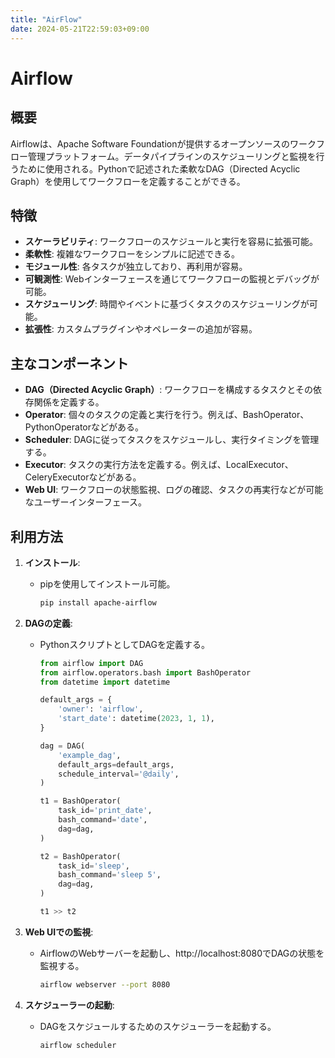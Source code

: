 ```yaml
---
title: "AirFlow"
date: 2024-05-21T22:59:03+09:00
---
```


# Airflow

## 概要

Airflowは、Apache Software Foundationが提供するオープンソースのワークフロー管理プラットフォーム。データパイプラインのスケジューリングと監視を行うために使用される。Pythonで記述された柔軟なDAG（Directed Acyclic Graph）を使用してワークフローを定義することができる。

## 特徴

- **スケーラビリティ**: ワークフローのスケジュールと実行を容易に拡張可能。
- **柔軟性**: 複雑なワークフローをシンプルに記述できる。
- **モジュール性**: 各タスクが独立しており、再利用が容易。
- **可観測性**: Webインターフェースを通じてワークフローの監視とデバッグが可能。
- **スケジューリング**: 時間やイベントに基づくタスクのスケジューリングが可能。
- **拡張性**: カスタムプラグインやオペレーターの追加が容易。

## 主なコンポーネント

- **DAG（Directed Acyclic Graph）**: ワークフローを構成するタスクとその依存関係を定義する。
- **Operator**: 個々のタスクの定義と実行を行う。例えば、BashOperator、PythonOperatorなどがある。
- **Scheduler**: DAGに従ってタスクをスケジュールし、実行タイミングを管理する。
- **Executor**: タスクの実行方法を定義する。例えば、LocalExecutor、CeleryExecutorなどがある。
- **Web UI**: ワークフローの状態監視、ログの確認、タスクの再実行などが可能なユーザーインターフェース。

## 利用方法

1. **インストール**: 
   - pipを使用してインストール可能。
     ```bash
     pip install apache-airflow
     ```

2. **DAGの定義**: 
   - PythonスクリプトとしてDAGを定義する。
     ```python
     from airflow import DAG
     from airflow.operators.bash import BashOperator
     from datetime import datetime

     default_args = {
         'owner': 'airflow',
         'start_date': datetime(2023, 1, 1),
     }

     dag = DAG(
         'example_dag',
         default_args=default_args,
         schedule_interval='@daily',
     )

     t1 = BashOperator(
         task_id='print_date',
         bash_command='date',
         dag=dag,
     )

     t2 = BashOperator(
         task_id='sleep',
         bash_command='sleep 5',
         dag=dag,
     )

     t1 >> t2
     ```

3. **Web UIでの監視**: 
   - AirflowのWebサーバーを起動し、http://localhost:8080でDAGの状態を監視する。
     ```bash
     airflow webserver --port 8080
     ```

4. **スケジューラーの起動**: 
   - DAGをスケジュールするためのスケジューラーを起動する。
     ```bash
     airflow scheduler
     ```
